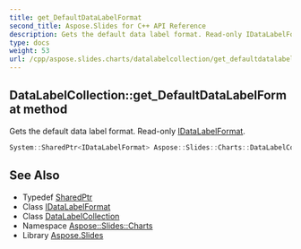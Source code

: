 ```yaml
---
title: get_DefaultDataLabelFormat
second_title: Aspose.Slides for C++ API Reference
description: Gets the default data label format. Read-only IDataLabelFormat.
type: docs
weight: 53
url: /cpp/aspose.slides.charts/datalabelcollection/get_defaultdatalabelformat/
---
```

## DataLabelCollection::get_DefaultDataLabelFormat method


Gets the default data label format. Read-only [IDataLabelFormat](../../idatalabelformat/).

```cpp
System::SharedPtr<IDataLabelFormat> Aspose::Slides::Charts::DataLabelCollection::get_DefaultDataLabelFormat() override
```

## See Also

* Typedef [SharedPtr](../../../system/sharedptr/)
* Class [IDataLabelFormat](../../idatalabelformat/)
* Class [DataLabelCollection](../)
* Namespace [Aspose::Slides::Charts](../../)
* Library [Aspose.Slides](../../../)
